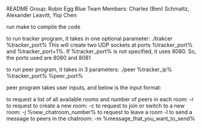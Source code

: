 README
Group: Robin Egg Blue Team
Members: Charles (Ben) Schmaltz, Alexander Leavitt, Yiqi Chen


run make to compile the code

to run tracker program, it takes in one optional parameter: 
  ./trakcer %tracker_port%
  This will create two UDP sockets at ports %tracker_port% and %tracker_port+1%.
  If %tracker_port% is not specified, it uses 8080. So, the ports used are 8080 and 8081

to run peer program, it takes in 3 parameters: 
  ./peer %tracker_ip% %tracker_port% %peer_port%

peer program takes user inputs, and below is the input format:

to request a list of all available rooms and number of peers in each room: 
  -r
to request to create a new room: 
  -c
to request to join or switch to a new room: 
  -j %new_chatroom_number%
to request to leave a room
  -l
to send a message to peers in the chatroom: 
  -m %message_that_you_want_to_send%
